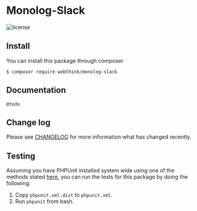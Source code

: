 # Monolog-Slack

![license](http://www.wtfpl.net/wp-content/uploads/2012/12/wtfpl-badge-2.png)

## Install

You can install this package through composer

```
$ composer require webthink/monolog-slack
```

## Documentation

    @todo

## Change log

Please see [CHANGELOG](CHANGELOG.md) for more information what has changed recently.

## Testing
Assuming you have PHPUnit installed system wide using one of the methods stated
[here](http://phpunit.de/manual/current/en/installation.html), you can run the
tests for this package by doing the following:

1. Copy `phpunit.xml.dist` to `phpunit.xml`.
2. Run `phpunit` from bash.
